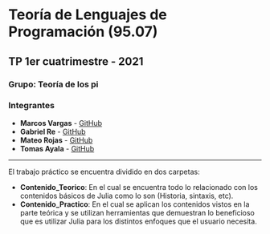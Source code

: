 # Teoría de Lenguajes de Programación (95.07)

## TP 1er cuatrimestre - 2021

### Grupo: Teoría de los pi

### Integrantes

* **Marcos Vargas** - [GitHub](https://github.com/marcosldvargas)
* **Gabriel Re** - [GitHub](https://github.com/Gabriel-Re)
* **Mateo Rojas** - [GitHub](https://github.com/MateeRojas)
* **Tomas Ayala** - [GitHub](https://github.com/tomasayala)


---

El trabajo práctico se encuentra dividido en dos carpetas:
- **Contenido_Teorico**: En el cual se encuentra todo lo relacionado con los contenidos básicos de Julia como lo son (Historia, sintaxis, etc).
- **Contenido_Practico**: En el cual se aplican los contenidos vistos en la parte teórica y se utilizan herramientas que demuestran lo beneficioso que es utilizar Julia para los distintos enfoques que el usuario necesita.
